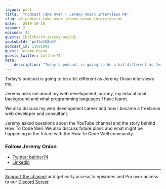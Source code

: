 ```yaml
---
layout: post
title:  "Podcast Take Over - Jeremy Onion Interviews Me"
slug: 42-podcast-take-over-jeremy-onion-interviews-me
date:   2019-10-18
season: 2
episode: 42
guests: [balther74-jeremy-onion]
youtubeId: 'pnI9xIK8d0Y'
podcast_id: 11691893
guest: Jeremy Onion
guests_twitter: balther74
meta:
    description: "Today's podcast is going to be a bit different as Jeremy Onion interviews me."
---
```

Today's podcast is going to be a bit different as Jeremy Onion interviews me.

Jeremy asks me about my web development journey, my educational background and what programming languages I have learnt.

We also discuss my web development career and how I became a freelance web developer and consultant.

Jeremy asked questions about the YouTube channel and the story behind How To Code Well.  We also discuss future plans and what might be happening in the future with the How To Code Well community.

### Follow Jeremy Onion
- [Twitter: balther74](https://twitter.com/balther74)
- [Linkedin](https://www.linkedin.com/in/balther74/)

-------------------------------

[Support the channel](https://www.patreon.com/howToCodeWell) and get early access to episodes and Pro user access to our [Discord Server](https://howtocodewell.net/discord)
